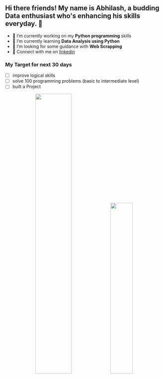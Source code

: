 ## Hi there friends! My name is Abhilash, a budding Data enthusiast who's enhancing his skills everyday. 👋

<!--
**abhilash-kaim/abhilash-kaim** is a ✨ _special_ ✨ repository because its `README.md` (this file) appears on your GitHub profile.

Here are some ideas to get you started:-->

- 🔭 I’m currently working on my **Python programming** skills
- 🌱 I’m currently learning **Data Analysis using Python**
- 🤔 I’m looking for some guidance with **Web Scrapping**
- 📱 Connect with me on [linkedin](https://www.linkedin.com/in/abhilash-kaim-231bb21a0/)

### My Target for next 30 days
- [ ] improve logical skills
- [ ] solve 100 programming problems (basic to intermediate level)
- [ ] built a Project 
<p align ="center">
  <img width =48% src="https://github-readme-stats.vercel.app/api?username=abhilash-kaim"/>
  <img width =37.5% src="https://github-readme-stats.vercel.app/api/top-langs/?username=abhilash-kaim&layout=compact"/>
<!--   <img src="https://wakatime.com/share/@abhilashk/759faa5d-5f49-402e-9630-bf26a1f155f1.png" /></a> -->
  <!--<img width =35% src="[![Harlok's wakatime stats](https://github-readme-stats.vercel.app/api/wakatime?username=@abhilashk"/>-->
  <!--<img width =37.5% src="https://github-readme-stats.vercel.app/api/wakatime?username=abhilashk"/>-->
  </p>
